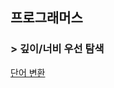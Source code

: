 ## 프로그래머스
### > 깊이/너비 우선 탐색
[단어 변환](https://school.programmers.co.kr/learn/courses/30/lessons/43163)
